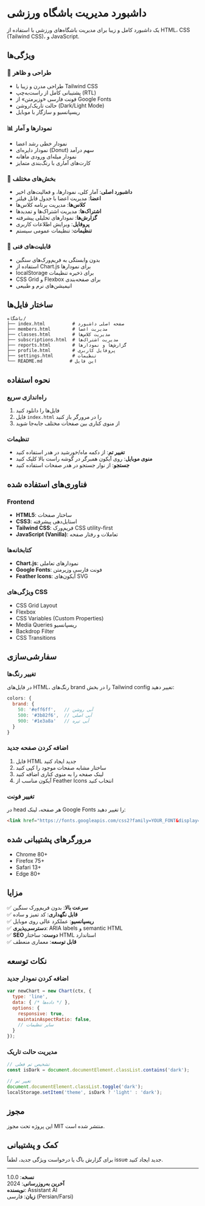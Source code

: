 # داشبورد مدیریت باشگاه ورزشی

یک داشبورد کامل و زیبا برای مدیریت باشگاه‌های ورزشی با استفاده از HTML، CSS (Tailwind CSS)، و JavaScript.

## ویژگی‌ها

### 🎨 طراحی و ظاهر
- طراحی مدرن و زیبا با Tailwind CSS
- پشتیبانی کامل از راست‌به‌چپ (RTL)
- فونت فارسی «وزیرمتن» از Google Fonts
- حالت تاریک/روشن (Dark/Light Mode)
- ریسپانسیو و سازگار با موبایل

### 📊 نمودارها و آمار
- نمودار خطی رشد اعضا
- نمودار دایره‌ای (Donut) سهم درآمد
- نمودار میله‌ای ورودی ماهانه
- کارت‌های آماری با رنگ‌بندی متمایز

### 🧩 بخش‌های مختلف
- **داشبورد اصلی**: آمار کلی، نمودارها، و فعالیت‌های اخیر
- **اعضا**: مدیریت اعضا با جدول قابل فیلتر
- **کلاس‌ها**: مدیریت برنامه کلاس‌ها
- **اشتراک‌ها**: مدیریت اشتراک‌ها و تمدیدها
- **گزارش‌ها**: نمودارهای تحلیلی پیشرفته
- **پروفایل**: ویرایش اطلاعات کاربری
- **تنظیمات**: تنظیمات عمومی سیستم

### 🔧 قابلیت‌های فنی
- بدون وابستگی به فریم‌ورک‌های سنگین
- استفاده از Chart.js برای نمودارها
- localStorage برای ذخیره تنظیمات
- CSS Grid و Flexbox برای صفحه‌بندی
- انیمیشن‌های نرم و طبیعی

## ساختار فایل‌ها

```
باشگاه/
├── index.html          # صفحه اصلی داشبورد
├── members.html        # مدیریت اعضا
├── classes.html        # مدیریت کلاس‌ها
├── subscriptions.html  # مدیریت اشتراک‌ها
├── reports.html        # گزارش‌ها و نمودارها
├── profile.html        # پروفایل کاربری
├── settings.html       # تنظیمات
└── README.md          # این فایل
```

## نحوه استفاده

### راه‌اندازی سریع
1. فایل‌ها را دانلود کنید
2. فایل `index.html` را در مرورگر باز کنید
3. از منوی کناری بین صفحات مختلف جابه‌جا شوید

### تنظیمات
- **تغییر تم**: از دکمه ماه/خورشید در هدر استفاده کنید
- **منوی موبایل**: روی آیکون همبرگر در گوشه راست بالا کلیک کنید
- **جستجو**: از نوار جستجو در هدر صفحات استفاده کنید

## فناوری‌های استفاده شده

### Frontend
- **HTML5**: ساختار صفحات
- **CSS3**: استایل‌دهی پیشرفته
- **Tailwind CSS**: فریم‌ورک CSS utility-first
- **JavaScript (Vanilla)**: تعاملات و رفتار صفحه

### کتابخانه‌ها
- **Chart.js**: نمودارهای تعاملی
- **Google Fonts**: فونت فارسی وزیرمتن
- **Feather Icons**: آیکون‌های SVG

### ویژگی‌های CSS
- CSS Grid Layout
- Flexbox
- CSS Variables (Custom Properties)
- Media Queries ریسپانسیو
- Backdrop Filter
- CSS Transitions

## سفارشی‌سازی

### تغییر رنگ‌ها
در فایل‌های HTML، رنگ‌های brand را در بخش Tailwind config تغییر دهید:

```javascript
colors: {
  brand: {
    50: '#eff6ff',   // آبی روشن
    500: '#3b82f6',  // آبی اصلی  
    900: '#1e3a8a'   // آبی تیره
  }
}
```

### اضافه کردن صفحه جدید
1. فایل HTML جدید ایجاد کنید
2. ساختار مشابه صفحات موجود را کپی کنید
3. لینک صفحه را به منوی کناری اضافه کنید
4. آیکون مناسب از Feather Icons انتخاب کنید

### تغییر فونت
در head هر صفحه، لینک Google Fonts را تغییر دهید:

```html
<link href="https://fonts.googleapis.com/css2?family=YOUR_FONT&display=swap" rel="stylesheet">
```

## مرورگرهای پشتیبانی شده

- Chrome 80+
- Firefox 75+
- Safari 13+
- Edge 80+

## مزایا

✅ **سرعت بالا**: بدون فریم‌ورک سنگین  
✅ **قابل نگهداری**: کد تمیز و ساده  
✅ **ریسپانسیو**: عملکرد عالی روی موبایل  
✅ **دسترسی‌پذیری**: ARIA labels و semantic HTML  
✅ **SEO دوست**: ساختار HTML استاندارد  
✅ **قابل توسعه**: معماری منعطف  

## نکات توسعه

### اضافه کردن نمودار جدید
```javascript
var newChart = new Chart(ctx, {
  type: 'line',
  data: { /* داده‌ها */ },
  options: {
    responsive: true,
    maintainAspectRatio: false,
    // سایر تنظیمات
  }
});
```

### مدیریت حالت تاریک
```javascript
// تشخیص تم فعلی
const isDark = document.documentElement.classList.contains('dark');

// تغییر تم
document.documentElement.classList.toggle('dark');
localStorage.setItem('theme', isDark ? 'light' : 'dark');
```

## مجوز

این پروژه تحت مجوز MIT منتشر شده است.

## کمک و پشتیبانی

برای گزارش باگ یا درخواست ویژگی جدید، لطفاً issue جدید ایجاد کنید.

---

**نسخه**: 1.0.0  
**آخرین به‌روزرسانی**: 2024  
**نویسنده**: Assistant AI  
**زبان**: فارسی (Persian/Farsi)
